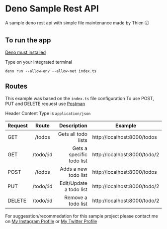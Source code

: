 # Deno Sample Rest API

A sample deno rest api with simple file maintenance made by Thien :clock830:

## To run the app

[Deno must installed](https://deno.land/)

Type on your integrated terminal
```
deno run --allow-env --allow-net index.ts
```

## Routes

This example was based on the ```index.ts``` file configuration
To use POST, PUT and DELETE request use [Postman](https://www.postman.com/downloads/)

Header Content Type is ```application/json```

| Request |   Route   |               Description | Example                      |
| ------- | :-------: | ------------------------: | ---------------------------- |
| GET     |  /todos   |       Gets all todo lists | http://localhost:8000/todos  |
| GET     | /todo/:id | Gets a specific todo list | http://localhost:8000/todo/2 |
| POST    |  /todos   |      Adds a new todo list | http://localhost:8000/todos  |
| PUT     | /todo/:id |   Edit/Update a todo list | http://localhost:8000/todo/2 |
| DELETE  | /todo/:id |        Remove a todo list | http://localhost:8000/todo/2 |

For suggesstion/recommedation for this sample project please contact me on [My Instagram Profile](https://www.instagram.com/masterxhen/) or [My Twitter Profile](https://twitter.com/Masterxhen18)